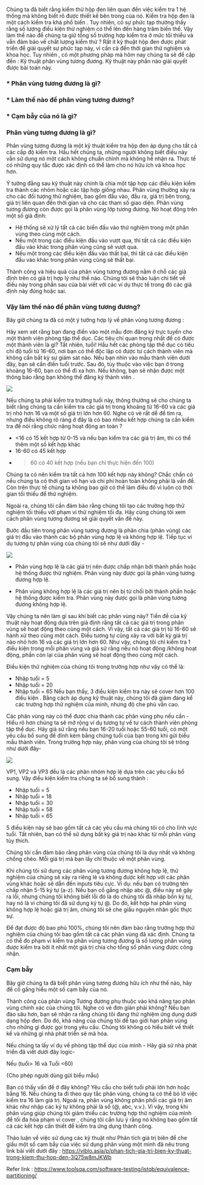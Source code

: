 Chúng ta đã biết rằng kiểm thử hộp đen liên quan đến việc kiểm tra 1 hệ thống mà không biết rõ được thiết kế bên trong của nó. Kiểm tra hộp đen là một cách kiểm tra khá phổ biến . Tuy nhiên, có sự phức tạp thường thấy rằng số lượng điều kiện thử nghiệm có thể lên đến hàng trăm biến thể. Vậy làm thế nào để chúng ta giữ tổng số trường hợp kiểm tra ở mức tối thiểu và vẫn đảm bảo về chất lượng kiểm thử ? Rất ít kỹ thuật hộp đen được phát triển để giải quyết sự phức tạp này, vì cần cả đến thời gian thử nghiệm và khoa học. Tuy nhiên , có một phương pháp mà hôm nay chúng ta sẽ đề cập đến : Kỹ thuật phân vùng tương đương. Kỹ thuật này phần nào giải quyết được bài toán này.

### * Phân vùng tương đương là gì?
### * Làm thế nào để phân vùng tương đương?
### * Cạm bẫy của nó là gì?

### Phân vùng tương đương là gì?

Phân vùng tương đương là một kỹ thuật kiểm tra hộp đen áp dụng cho tất cả các cấp độ kiểm tra. Hầu hết chúng ta, những người không biết điều này vẫn sử dụng nó một cách không chuẩn chỉnh mà không hề nhận ra. Thực tế có những quy tắc được xác định có thể làm cho nó hữu ích và khoa học hơn.

Ý tưởng đằng sau kỹ thuật này chính là chia một tập hợp các điều kiện kiểm tra thành các nhóm hoặc các tập hợp giống nhau. Phân vùng thường xảy ra cho các đối tượng thử nghiệm, bao gồm đầu vào, đầu ra, giá trị bên trong, giá trị liên quan đến thời gian và cho các tham số giao diện. Phân vùng tương đương còn được gọi là phân vùng lớp tương đương. Nó hoạt động trên một số giả định:

* Hệ thống sẽ xử lý tất cả các biến đầu vào thử nghiệm trong một phân vùng theo cùng một cách.
* Nếu một trong các điều kiện đầu vào vượt qua, thì tất cả các điều kiện đầu vào khác trong phân vùng cũng sẽ vượt qua.
* Nếu một trong các điều kiện đầu vào thất bại, thì tất cả các điều kiện đầu vào khác trong phân vùng cũng sẽ thất bại.

Thành công và hiệu quả của phân vùng tương đương nằm ở chỗ các giả định trên có giá trị hợp lý như thế nào. Chúng tôi sẽ thảo luận chi tiết về điều này trong phần sau của bài viết với các ví dụ thực tế trong đó các giả định này đúng hoặc sai.

### Vậy làm thế nào để phân vùng tương đương?

Bây giờ chúng ta đã có một ý tưởng hợp lý về phân vùng tương đương : 

Hãy xem xét rằng bạn đang điền vào một mẫu đơn đăng ký trực tuyến cho một thành viên phòng tập thể dục. Các tiêu chí quan trọng nhất để có được một thành viên là gì? Tất nhiên, tuổi! 
Hầu hết các phòng tập thể dục có tiêu chí độ tuổi từ 16-60, nơi bạn có thể độc lập có được tư cách thành viên mà không cần bất kỳ sự giám sát nào. Nếu bạn nhìn vào mẫu thành viên dưới đây, bạn sẽ cần điền tuổi trước. Sau đó, tùy thuộc vào việc bạn ở trong khoảng 16-60, bạn có thể đi xa hơn. Nếu không, bạn sẽ nhận được một thông báo rằng bạn không thể đăng ký thành viên .

![](https://images.viblo.asia/cd7a220a-0de5-4109-a7d5-f3413f0ae182.jpg)

Nếu chúng ta phải kiểm tra trường tuổi này, thông thường sẽ cho chúng ta biết rằng chúng ta cần kiểm tra các giá trị trong khoảng từ 16-60 và các giá trị nhỏ hơn 16 và một số giá trị lớn hơn 60. Nghe có vẻ rất dễ để tìm ra, nhưng điều không rõ ràng ở đây  là có bao nhiêu kết hợp chúng ta cần kiểm tra để nói rằng chức năng hoạt động an toàn ?

* <16 có 15 kết hợp từ 0-15 và nếu bạn kiểm tra các giá trị âm, thì có thể thêm một số kết hợp khác
* 16-60 có 45 kết hợp
* > 60 có 40 kết hợp (nếu bạn chỉ thực hiện đến 100)

Chúng ta có nên kiểm tra tất cả hơn 100 kết hợp này không? Chắc chắn có nếu chúng ta có thời gian vô hạn và chi phí hoàn toàn không phải là vấn đề. Còn trên thực tế chúng ta không bao giờ có thể làm điều đó vì luôn có thời gian tối thiểu để thử nghiệm.

Ngoài ra, chúng tôi cần đảm bảo rằng chúng tôi tạo các trường hợp thử nghiệm tối thiểu với phạm vi thử nghiệm tối đa.  Hãy cùng chúng tôi xem cách phân vùng tương đương sẽ giải quyết vấn đề này.

Bước đầu tiên trong phân vùng tương đương là phân chia (phân vùng) các giá trị đầu vào thành các bộ phân vùng hợp lệ và không hợp lệ. Tiếp tục ví dụ tương tự phân vùng của chúng tôi sẽ như dưới đây -

![](https://images.viblo.asia/9c9c1a6a-0316-4ad1-9543-6b58ba7d5e63.png)

* Phân vùng hợp lệ là các giá trị nên được chấp nhận bởi thành phần hoặc hệ thống được thử nghiệm. Phân vùng này được gọi là phân vùng tương đương hợp lệ.

* Phân vùng không hợp lệ là các giá trị nên bị từ chối bởi thành phần hoặc hệ thống được kiểm tra. Phân vùng này được gọi là phân vùng tương đương không hợp lệ.

Vậy chúng ta nên làm gì sau khi biết các phân vùng này? Tiền đề của kỹ thuật này hoạt động dựa trên giả định rằng tất cả các giá trị trong phân vùng sẽ hoạt động theo cùng một cách. Vì vậy, tất cả các giá trị từ 16-60 sẽ hành xử theo cùng một cách. Điều tương tự cũng xảy ra với bất kỳ giá trị nào nhỏ hơn 16 và các giá trị lớn hơn 60. Như vậy, chúng tôi chỉ kiểm tra 1 điều kiện trong mỗi phân vùng và giả sử rằng nếu nó hoạt động /không hoạt động, phần còn lại của phân vùng sẽ hoạt động theo cùng một cách.

Điều kiện thử nghiệm của chúng tôi trong trường hợp như vậy có thể là:

* Nhập tuổi = 5
* Nhập tuổi = 20
* Nhập tuổi = 65
Nếu bạn thấy, 3 điều kiện kiểm tra này sẽ cover hơn 100 điều kiện . Bằng cách áp dụng kỹ thuật này, chúng tôi đã giảm đáng kể các trường hợp thử nghiệm của mình, nhưng độ che phủ vẫn cao.

Các phân vùng này có thể được chia thành các phân vùng phụ nếu cần - Hiểu rõ hơn chúng ta sẽ mở rộng ví dụ tương tự về tư cách thành viên phòng tập thể dục. Hãy giả sử rằng nếu bạn 16-20 tuổi hoặc 55-60 tuổi, có một yêu cầu bổ sung để đính kèm bằng chứng tuổi của bạn trong khi gửi biểu mẫu thành viên. Trong trường hợp này, phân vùng của chúng tôi sẽ trông như dưới đây-

![](https://images.viblo.asia/722872bf-6637-4326-8566-7decc7839aec.png)

VP1, VP2 và VP3 đều là các phân nhóm hợp lệ dựa trên các yêu cầu bổ sung. Vậy điều kiện kiểm tra chúng ta sẽ bổ sung thành : 

* Nhập tuổi = 5
* Nhập tuổi = 18
* Nhập tuổi = 30
* Nhập tuổi = 58
* Nhập tuổi = 65

5  điều kiện này sẽ bao gồm tất cả các yêu cầu mà chúng tôi có cho lĩnh vực tuổi. Tất nhiên, bạn có thể sử dụng bất kỳ giá trị nào khác từ mỗi phân vùng tùy thích.

Chúng tôi cần đảm bảo rằng phân vùng của chúng tôi là duy nhất và không chồng chéo. Mỗi giá trị mà bạn lấy chỉ thuộc về một phân vùng.

Khi chúng tôi sử dụng các phân vùng tương đương không hợp lệ, thử nghiệm của chúng sẽ xảy ra riêng lẻ và không được kết hợp với các phân vùng khác hoặc sẽ dẫn đến inputs tiêu cực. 
Ví dụ: nếu bạn có trường tên chấp nhận 5-15 ký tự (a-z). Nếu bạn cố gắng nhập abc @, điều này sẽ gây ra lỗi, nhưng chúng tôi không biết lỗi đó là do chúng tôi đã nhập bốn ký tự, hay nó là vì chúng tôi đã sử dụng ký tự  @. Do đó, kết hợp hai phân vùng không hợp lệ hoặc giá trị âm, chúng tôi sẽ che giấu nguyên nhân gốc thực sự.

Để đạt được độ bao phủ 100%, chúng tôi nên đảm bảo rằng trường hợp thử nghiệm của chúng tôi bao gồm tất cả các phân vùng đã xác định. Chúng ta có thể đo phạm vi kiểm tra phân vùng tương đương là số lượng phân vùng được kiểm tra bởi ít nhất một giá trị chia cho tổng số phân vùng được công nhận.


### Cạm bẫy

Bây giờ chúng ta đã biết phân vùng tương đương hữu ích như thế nào, hãy để cố gắng hiểu một số cạm bẫy của nó.

Thành công của phân vùng Tương đương phụ thuộc vào khả năng tạo phân vùng chính xác của chúng tôi. Nghe có vẻ đơn giản phải không? Nếu bạn đào sâu hơn, bạn sẽ nhận ra rằng chúng tôi đang thử nghiệm ứng dụng dưới dạng hộp đen. Do đó, khả năng của chúng tôi để tạo giới hạn phân vùng cho những gì được gọi trong yêu cầu. Chúng tôi không có hiểu biết về thiết kế và những gì nhà phát triển sẽ mã hóa.

Nếu chúng ta lấy ví dụ về phòng tập thể dục của mình - Hãy giả sử nhà phát triển đã viết dưới đây logic-

Nếu (tuổi> 16 và Tuổi <60)

{Cho phép người dùng gửi biểu mẫu}

Bạn có thấy vấn đề ở đây không? Yêu cầu cho biết tuổi phải lớn hơn hoặc bằng 16. Nếu chúng ta đi theo quy tắc phân vùng, chúng ta có thể bỏ lỡ việc kiểm tra 16 làm giá trị. Ngoài ra, phân vùng không phân phối các giá trị âm khác như nhập các ký tự không phải là số (@, abc, v.v.). Vì vậy, trong khi phân vùng giúp chúng tôi giảm thiểu các trường hợp thử nghiệm của mình để tối đa hóa phạm vi cover , chúng tôi cần lưu ý rằng nó không bao gồm tất cả các kết hợp cần thiết để kiểm tra ứng dụng thành công.

Thảo luận về việc sử dụng các kỹ thuật như Phân tích giá trị biên để che giấu một số cạm bẫy của việc sử dụng phân vùng một mình đã nêu trong link bài viết dưới đây :
https://viblo.asia/p/phan-tich-gia-tri-bien-ky-thuat-trong-kiem-thu-hop-den-3Q75w8mJKWb


Refer link :
https://www.toolsqa.com/software-testing/istqb/equivalence-partitioning/
